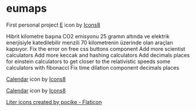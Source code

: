 # eumaps
First personal project
<a target="_blank" href="https://icons8.com/icon/bbnmk5P3BpWc/e">E</a> icon by <a target="_blank" href="https://icons8.com">Icons8</a>

Hibrit
kilometre başına CO2 emisyonu 25 gramın altında ve elektrik enerjisiyle katedilebilir menzili 70 kilometrenin üzerinde olan araçları kapsıyor.
Fix the error on free css buttons component
Add more scientist calculators
Add more keccak and hashing calculators
Add decimals places for einstein calculators to get closer to the relativistic speeds
some calculators with fibonacci 
Fix time dilation component decimals places


<a target="_blank" href="https://icons8.com/icon/xOiIkQtdbcaI/calendar">Calendar</a> icon by <a target="_blank" href="https://icons8.com">Icons8</a>


<a target="_blank" href="https://icons8.com/icon/xOiIkQtdbcaI/calendar">Calendar</a> icon by <a target="_blank" href="https://icons8.com">Icons8</a>

<a href="https://www.flaticon.com/free-icons/liter" title="liter icons">Liter icons created by pocike - Flaticon</a>